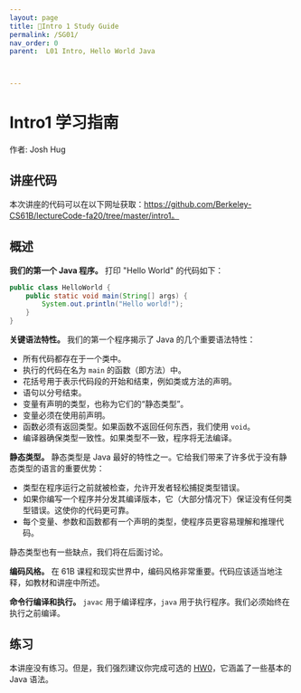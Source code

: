 ```yaml
---
layout: page
title: 🚪Intro 1 Study Guide
permalink: /SG01/
nav_order: 0
parent:  L01 Intro, Hello World Java



---
```


# Intro1 学习指南

作者: Josh Hug

## 讲座代码

本次讲座的代码可以在以下网址获取：https://github.com/Berkeley-CS61B/lectureCode-fa20/tree/master/intro1。

## 概述

**我们的第一个 Java 程序。** 打印 "Hello World" 的代码如下：

```java
public class HelloWorld {
    public static void main(String[] args) {
        System.out.println("Hello world!");
    }
}
```

**关键语法特性。** 我们的第一个程序揭示了 Java 的几个重要语法特性：

- 所有代码都存在于一个类中。
- 执行的代码在名为 `main` 的函数（即方法）中。
- 花括号用于表示代码段的开始和结束，例如类或方法的声明。
- 语句以分号结束。
- 变量有声明的类型，也称为它们的“静态类型”。
- 变量必须在使用前声明。
- 函数必须有返回类型。如果函数不返回任何东西，我们使用 `void`。
- 编译器确保类型一致性。如果类型不一致，程序将无法编译。

**静态类型。** 静态类型是 Java 最好的特性之一。它给我们带来了许多优于没有静态类型的语言的重要优势：

- 类型在程序运行之前就被检查，允许开发者轻松捕捉类型错误。
- 如果你编写一个程序并分发其编译版本，它（大部分情况下）保证没有任何类型错误。这使你的代码更可靠。
- 每个变量、参数和函数都有一个声明的类型，使程序员更容易理解和推理代码。

静态类型也有一些缺点，我们将在后面讨论。

**编码风格。** 在 61B 课程和现实世界中，编码风格非常重要。代码应该适当地注释，如教材和讲座中所述。

**命令行编译和执行。** `javac` 用于编译程序，`java` 用于执行程序。我们必须始终在执行之前编译。

## 练习

本讲座没有练习。但是，我们强烈建议你完成可选的 [HW0](https://sp21.datastructur.es/materials/hw/hw0/hw0)，它涵盖了一些基本的 Java 语法。